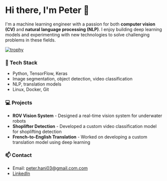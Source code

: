 # Hi there, I'm Peter 👋

I'm a machine learning engineer with a passion for both **computer vision (CV)** and **natural language processing (NLP)**. I enjoy building deep learning models and experimenting with new technologies to solve challenging problems in these fields.

[![trophy](https://github-profile-trophy.vercel.app/?username=PeterPHF)](https://github.com/ryo-ma/github-profile-trophy)

### 🔧 Tech Stack
- Python, TensorFlow, Keras
- Image segmentation, object detection, video classification
- NLP, translation models
- Linux, Docker, Git

### 💻 Projects
- **ROV Vision System** - Designed a real-time vision system for underwater robots
- **Shoplifter Detection** - Developed a custom video classification model for shoplifting detection
- **French-to-English Translation** - Worked on developing a custom translation model using deep learning

### 📫 Contact
- Email: peter.hani03@gmail.com.com
- [LinkedIn](https://www.linkedin.com/in/peter-hany-8391a422a/)
